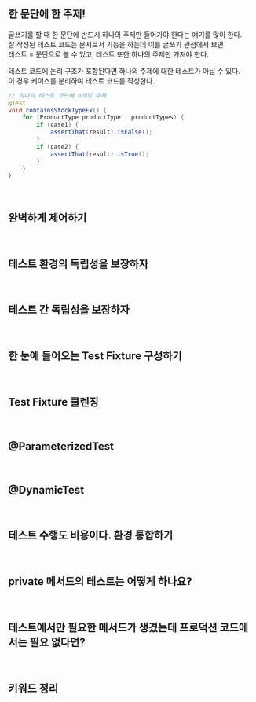 
## 한 문단에 한 주제!

글쓰기를 할 때 한 문단에 반드시 하나의 주제만 들어가야 한다는 얘기를 많이 한다.  
잘 작성된 테스트 코드는 문서로서 기능을 하는데 이를 글쓰기 관점에서 보면  
테스트 = 문단으로 볼 수 있고, 테스트 또한 하나의 주제만 가져야 한다.   

테스트 코드에 논리 구조가 포함된다면 하나의 주제에 대한 테스트가 아닐 수 있다.  
이 경우 케이스를 분리하여 테스트 코드를 작성한다.
```java
// 하나의 테스트 코드에 n개의 주제
@Test
void containsStockTypeEx() {
    for (ProductType productType : productTypes) {
        if (case1) {
            assertThat(result).isFalse();
        }
        if (case2) {
            assertThat(result).isTrue();
        }
    }   
}
```

<br />

## 완벽하게 제어하기



<br />

## 테스트 환경의 독립성을 보장하자

<br />

## 테스트 간 독립성을 보장하자

<br />

## 한 눈에 들어오는 Test Fixture 구성하기

<br />

## Test Fixture 클렌징

<br />

## @ParameterizedTest

<br />

## @DynamicTest

<br />

## 테스트 수행도 비용이다. 환경 통합하기

<br />

## private 메서드의 테스트는 어떻게 하나요?

<br />

## 테스트에서만 필요한 메서드가 생겼는데 프로덕션 코드에서는 필요 없다면?


<br />

## 키워드 정리
